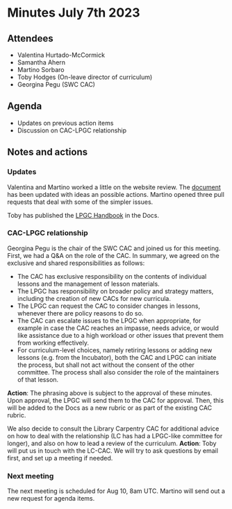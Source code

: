# Minutes July 7th 2023

## Attendees
- Valentina Hurtado-McCormick
- Samantha Ahern
- Martino Sorbaro
- Toby Hodges (On-leave director of curriculum)
- Georgina Pegu (SWC CAC)

## Agenda
- Updates on previous action items
- Discussion on CAC-LPGC relationship

## Notes and actions

### Updates
Valentina and Martino worked a little on the website review. The [document](https://pad.carpentries.org/swc-lpgc-website-review)
has been updated with ideas an possible actions. Martino opened three pull requests that deal with some of the simpler issues.

Toby has published the [LPGC Handbook](https://docs.carpentries.org/topic_folders/governance/lesson-program-governors.html) in the Docs.

### CAC-LPGC relationship
Georgina Pegu is the chair of the SWC CAC and joined us for this meeting. First, we had a Q&A on the role of the CAC.
In summary, we agreed on the exclusive and shared responsibilities as follows:
- The CAC has exclusive responsibility on the contents of individual lessons and the management of lesson materials.
- The LPGC has responsibility on broader policy and strategy matters, including the creation of new CACs for new curricula.
- The LPGC can request the CAC to consider changes in lessons, whenever there are policy reasons to do so.
- The CAC can escalate issues to the LPGC when appropriate, for example in case the CAC reaches an impasse, needs advice,
or would like assistance due to a high workload or other issues that prevent them from working effectively.
- For curriculum-level choices, namely retiring lessons or adding new lessons (e.g. from the Incubator), both the CAC and LPGC
can initiate the process, but shall not act without the consent of the other committee. The process shall also consider
the role of the maintainers of that lesson.

**Action**: The phrasing above is subject to the approval of these minutes. Upon approval, the LPGC will send them to the CAC for approval.
Then, this will be added to the Docs as a new rubric or as part of the existing CAC rubric.

We also decide to consult the Library Carpentry CAC for additional advice on how to deal with the relationship (LC
has had a LPGC-like committee for longer), and also on how to lead a review of the curriculum.
**Action**: Toby will put us in touch with the LC-CAC. We will try to ask questions by email first, and set up a meeting if needed.

### Next meeting
The next meeting is scheduled for Aug 10, 8am UTC. Martino will send out a new request for agenda items.
